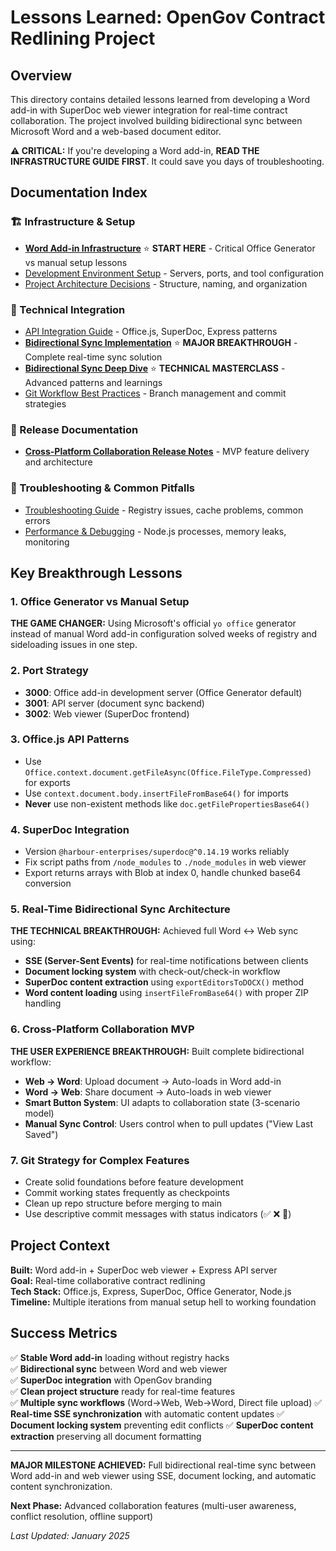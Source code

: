 # Lessons Learned: OpenGov Contract Redlining Project

## Overview

This directory contains detailed lessons learned from developing a Word add-in with SuperDoc web viewer integration for real-time contract collaboration. The project involved building bidirectional sync between Microsoft Word and a web-based document editor.

**⚠️ CRITICAL:** If you're developing a Word add-in, **READ THE INFRASTRUCTURE GUIDE FIRST**. It could save you days of troubleshooting.

## Documentation Index

### 🏗️ Infrastructure & Setup
- **[Word Add-in Infrastructure](word-addin-infrastructure.md)** ⭐ **START HERE** - Critical Office Generator vs manual setup lessons
- [Development Environment Setup](development-environment.md) - Servers, ports, and tool configuration
- [Project Architecture Decisions](project-architecture.md) - Structure, naming, and organization

### 🔧 Technical Integration  
- [API Integration Guide](api-integration.md) - Office.js, SuperDoc, Express patterns
- **[Bidirectional Sync Implementation](bidirectional-sync-implementation.md)** ⭐ **MAJOR BREAKTHROUGH** - Complete real-time sync solution
- **[Bidirectional Sync Deep Dive](bidirectional-sync-deep-dive.md)** ⭐ **TECHNICAL MASTERCLASS** - Advanced patterns and learnings
- [Git Workflow Best Practices](git-workflow.md) - Branch management and commit strategies

### 🚀 Release Documentation
- **[Cross-Platform Collaboration Release Notes](collab-cross-platform-release-notes.md)** - MVP feature delivery and architecture

### 🚨 Troubleshooting & Common Pitfalls
- [Troubleshooting Guide](troubleshooting-guide.md) - Registry issues, cache problems, common errors
- [Performance & Debugging](performance-debugging.md) - Node.js processes, memory leaks, monitoring

## Key Breakthrough Lessons

### 1. **Office Generator vs Manual Setup** 
**THE GAME CHANGER:** Using Microsoft's official `yo office` generator instead of manual Word add-in configuration solved weeks of registry and sideloading issues in one step.

### 2. **Port Strategy**
- **3000**: Office add-in development server (Office Generator default)
- **3001**: API server (document sync backend) 
- **3002**: Web viewer (SuperDoc frontend)

### 3. **Office.js API Patterns**
- Use `Office.context.document.getFileAsync(Office.FileType.Compressed)` for exports
- Use `context.document.body.insertFileFromBase64()` for imports
- **Never** use non-existent methods like `doc.getFilePropertiesBase64()`

### 4. **SuperDoc Integration**
- Version `@harbour-enterprises/superdoc@^0.14.19` works reliably
- Fix script paths from `/node_modules` to `./node_modules` in web viewer
- Export returns arrays with Blob at index 0, handle chunked base64 conversion

### 5. **Real-Time Bidirectional Sync Architecture**
**THE TECHNICAL BREAKTHROUGH:** Achieved full Word ↔ Web sync using:
- **SSE (Server-Sent Events)** for real-time notifications between clients
- **Document locking system** with check-out/check-in workflow  
- **SuperDoc content extraction** using `exportEditorsToDOCX()` method
- **Word content loading** using `insertFileFromBase64()` with proper ZIP handling

### 6. **Cross-Platform Collaboration MVP** 
**THE USER EXPERIENCE BREAKTHROUGH:** Built complete bidirectional workflow:
- **Web → Word**: Upload document → Auto-loads in Word add-in
- **Word → Web**: Share document → Auto-loads in web viewer  
- **Smart Button System**: UI adapts to collaboration state (3-scenario model)
- **Manual Sync Control**: Users control when to pull updates ("View Last Saved")

### 7. **Git Strategy for Complex Features**
- Create solid foundations before feature development
- Commit working states frequently as checkpoints
- Clean up repo structure before merging to main
- Use descriptive commit messages with status indicators (✅ ❌ 🎯)

## Project Context

**Built:** Word add-in + SuperDoc web viewer + Express API server  
**Goal:** Real-time collaborative contract redlining  
**Tech Stack:** Office.js, Express, SuperDoc, Office Generator, Node.js  
**Timeline:** Multiple iterations from manual setup hell to working foundation  

## Success Metrics

✅ **Stable Word add-in** loading without registry hacks  
✅ **Bidirectional sync** between Word and web viewer  
✅ **SuperDoc integration** with OpenGov branding  
✅ **Clean project structure** ready for real-time features  
✅ **Multiple sync workflows** (Word→Web, Web→Word, Direct file upload)
✅ **Real-time SSE synchronization** with automatic content updates
✅ **Document locking system** preventing edit conflicts
✅ **SuperDoc content extraction** preserving all document formatting

---

**MAJOR MILESTONE ACHIEVED:** Full bidirectional real-time sync between Word add-in and web viewer using SSE, document locking, and automatic content synchronization.

**Next Phase:** Advanced collaboration features (multi-user awareness, conflict resolution, offline support)

*Last Updated: January 2025*